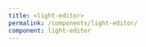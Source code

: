 ```yaml
---
title: <light-editor>
permalink: /components/light-editor/
component: light-editor
---
```


<!-- Register it with the lazy loader -->
<light-editor style="display: none;"></light-editor>

<light-preview preview-mode="shadow-dom">
  <template slot="code">
    <form>
      <light-editor label="A small editor">
        <!-- We use a `<script type="text/plain">` because there's a lot of caveats to using `<template>` -->
        <script type="text/plain">
          <!DOCTYPE html>
          <html lang='en'>
            <head>
              <meta charset='UTF-8'>
              <title>Hello World</title>

              <style>
                h1 { font-size: 1.8rem; }
              </style>
            </head>
            <body>
              <main>
                <h1>Hello World</h1>
                Sup
                <script>
                  const greeting = 'Hello World'
                  console.log(greeting)
                &lt;/script>
              </main>
            </body>
          </html>
        </script>
      </light-editor>
    </form>
  </template>
</light-preview>
## Using the `value` attribute

Using the `value` attribute is the generally recommended way to provide the most consistent experience. By default,
leading and trailing newlines / whitespace will be stripped.

<light-preview preview-mode="shadow-dom">
  <script type="text/plain" slot='code'>
    <light-editor
      value="
      <!DOCTYPE html>
      <html lang='en'>
        <head>
          <meta charset='UTF-8'>
          <title>Hello World</title>
        </head>
        <body>
          <main>
            <h1>Hello World</h1>
            Sup
            <script>
              const greeting = 'Hello World'
              console.log(greeting)
            &lt;/script>
          </main>
        </body>
      </html>"
    >
    </light-editor>
  </script>
</light-preview>

## Preserve white space with `value` attribute

By default, extra white space before the first character and after the last character will be stripped.
If you want to leave extra white-space, pass the `preserve-whitespace` boolean attribute to the editor.

<light-preview preview-mode="shadow-dom">
  <template slot='code'>
    <light-editor preserve-whitespace="" value="
      <!DOCTYPE html>
      <html lang='en'>
        <head>
          <meta charset='UTF-8'>
          <title>Hello World</title>
        </head>
        <body>
          <main>
            <h1>Hello World</h1>
            Sup
            &lt;script&gt;
              const greeting = 'Hello World!'
              console.log(greeting)
            &lt;/script&gt;
          </main>
        </body>
      </html>
      "
    >
    </light-editor>
  </template>
</light-preview>

## With a template tag

We can use a `<template>` tag to be able to "slot" in the default `value`

<light-preview preview-mode="shadow-dom">
  <template slot="code">
    <light-editor>
      <template>
        <div>
          <div>Hello World</div>
          <div>What's up dude</div>
        </div>

        <template>
          A template in a template?!!?!?
        </template>

        This is madness!!
      </template>
    </light-editor>
  </template>
</light-preview>

## Changing the highlight language to CSS

By default, the highlighter from Highlight.js only supports HTML / CSS / JS.
This is intentional to keep the bundle size low. Supported languages are `html`, `css`, and `js`.

<light-preview preview-mode="shadow-dom">
  <template slot="code">
    <light-editor language="css">
      <template>
        html, body {
          min-height: 100%;
          height: 100%;
          padding: 0;
          margin: 0;
        }

        light-pen {
          height: 100%;
        }
      </template>
    </light-editor>
  </template>
</light-preview>

## Caveats to the initial editor value

Declarative slots are hard. The most "consistent" way to provide a default value for the editor
is to use `value` attribute. Like so:

```html
<light-editor value="<html></html>"></light-editor>
```

### Problems with declarative slotting

If you really *want* declarative slotting, it's best to use a `<textarea>` in the default slot.
The editor is really a `<textarea>` at it's core, so its recommended to use the `<textarea>` element to slot in elements.
It has 1 drawback which is around not being able to slot in a `<textarea>` directly.
And showing `&lt;` and `&gt;` literals is challenging. `&amp;lt;html&amp;gt;` is equivalent to `&gt;html&lt;>`
This limitation only exists for slotting.

Using a `<textarea>` element for the default slot requires the following markup to nest a
`<textarea>` string literal inside of it:

```html
<light-editor>
  <textarea>
    &lt;textarea&gt;&lt;/textarea&gt;
  </textarea>
</light-editor>
```

### Using a `script` tag

```html
<light-editor>
  <!-- Important to use `type="text/plain"` -->
  <script type="text/plain">
    <script>&lt;/script>
  </script>
</light-editor>
```

### Other slottable tags

`<template>` formats the HTML and strips improper HTML. It's also not suitable for non-HTML strings. You can do it, but you've been warned.
`<xmp>` is deprecated and also has some issues around if you do something like: `<!DOCTYPE html >`
`<!-- -->` isn't supported like with Prism's auto escape plugin could be used, but runs into issues if you want comments nested in comments.

## Disabled Editor

To disable the editor, provide a `disabled` attribute.

<light-preview preview-mode="shadow-dom">
  <light-editor disabled></light-editor>
</light-preview>

## Editor with a placeholder

To provide a placeholder, use the `placeholder` attribute. Note, this does not support a `<slot>`
because it's using the native `<textarea>` placeholder attribute.

<light-preview preview-mode="shadow-dom">
  <template slot="code">
    <light-editor placeholder="Write something awesome"></light-editor>
  </template>
</light-preview>

## Editor with validations

Validations are handled using "Form Associated Custom Elements".

`<light-editor>` supports `minlength`, `maxlength`, and `required` just like the
native `<textarea>` element.

### minlength, maxlength, required validations

<light-preview preview-mode="shadow-dom">
  <template slot="code">
    <form>
      <label>
        minlength: 5, maxlength: 6, required.
        <br>
        <light-editor required minlength="5" maxlength="6" ></light-editor>
      </label>
      <button>Trigger Validations</button>
    </form>
    <!-- Prevent form submissions -->
    <script>this.rootNode.addEventListener("submit", (e) => e.preventDefault())</script>
  </template>
</light-preview>
